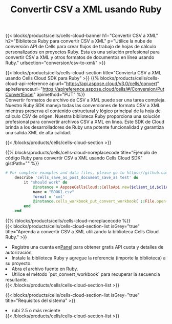 ﻿---
title:  Convertir CSV a XML usando Ruby
description: Utilizar el SDK de Cloud Aspose.Cells para Ruby para convertir un archivo de formato CSV a un archivo de formato XML.
kwords: Excel, Convert CSV to XML, REST, Ruby
howto: How to convert CSV to XML using Aspose.Cells Cloud Ruby library.
---
{{< blocks/products/cells/cells-cloud-banner h1="Convertir CSV a XML" h2="Biblioteca Ruby para convertir CSV a XML" p="Utilice la nube de conversión API de Cells para crear flujos de trabajo de hojas de cálculo personalizados en proyectos Ruby. Esta es una solución profesional para convertir CSV a XML y otros formatos de documentos en línea usando Ruby." urlsection="conversion/csv-to-xml/" >}}

{{< blocks/products/cells/cells-cloud-section title="Convierta CSV a XML usando Cells Cloud SDK para Ruby" >}}
{{% blocks/products/cells/cells-cloud-api-reference apiurl="https://api.aspose.cloud/v3.0/cells/convert" apireferenceurl="https://apireference.aspose.cloud/cells/#/Conversion/PutConvertExcel" apimethod="PUT" %}}
<br/>
Convertir formatos de archivo de CSV a XML puede ser una tarea compleja. Nuestro Ruby SDK maneja todas las conversiones de formato CSV a XML mientras preserva el contenido estructural y lógico principal de la hoja de cálculo CSV de origen. Nuestra biblioteca Ruby proporciona una solución profesional para convertir archivos CSV a XML en línea. Este SDK de Cloud brinda a los desarrolladores de Ruby una potente funcionalidad y garantiza una salida XML de alta calidad.

{{< /blocks/products/cells/cells-cloud-section >}}

{{% blocks/products/cells/cells-cloud-noreplacecode title="Ejemplo de código Ruby para convertir CSV a XML usando Cells Cloud SDK" gistPath="" %}}
 
```ruby
# For complete examples and data files, please go to https://github.com/aspose-cells-cloud/aspose-cells-cloud-ruby/
    describe 'cells_save_as_post_document_save_as test' do
        it "should work" do
            @instance = AsposeCellsCloud::CellsApi.new($client_id,$client_secret,"v3.0","https://api.aspose.cloud/")
            name = "BOOK1.csv"
            format = 'xml'
            @instance.cells_workbook_put_convert_workbook( ::File.open(File.expand_path("data/"+name),"r")  {|io| io.read(io.size) },{:format=>format})     
        end
    end
```
 
{{% /blocks/products/cells/cells-cloud-noreplacecode %}}
<br/>
{{< blocks/products/cells/cells-cloud-section-list isGrey="true" title="Aprenda a convertir CSV a XML utilizando la biblioteca Cells Cloud Ruby." >}}
<li> Registre una cuenta en<a href="https://dashboard.aspose.cloud/">Panel</a> para obtener gratis API cuota y detalles de autorización</li>
<li>Instale la biblioteca Ruby y agregue la referencia (importe la biblioteca) a su proyecto.</li>
<li>Abra el archivo fuente en Ruby.</li>
<li>Utilice el método `put_convert_workbook` para recuperar la secuencia resultante.</li>
{{< /blocks/products/cells/cells-cloud-section-list >}}

{{< blocks/products/cells/cells-cloud-section-list isGrey="true" title="Requisitos del sistema" >}}
<li>rubí 2.5 o más reciente</li>
{{< /blocks/products/cells/cells-cloud-section-list >}}
